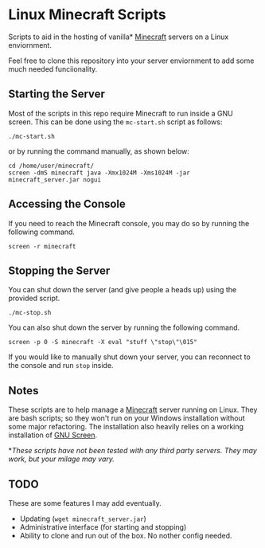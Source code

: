 Linux Minecraft Scripts
=======================
Scripts to aid in the hosting of vanilla* [Minecraft](http://www.minecraft.net) servers on a Linux enviornment.

Feel free to clone this repository into your server enviornment to add some much needed funciionality. 

Starting the Server
-------------------
Most of the scripts in this repo require Minecraft to run inside a GNU screen. This can be done using the `mc-start.sh` script as follows:

    ./mc-start.sh
    
or by running the command manually, as shown below:

    cd /home/user/minecraft/
    screen -dmS minecraft java -Xmx1024M -Xms1024M -jar minecraft_server.jar nogui

Accessing the Console
---------------------
If you need to reach the Minecraft console, you may do so by running the following command. 

    screen -r minecraft

Stopping the Server
-------------------
You can shut down the server (and give people a heads up) using the provided script.

    ./mc-stop.sh
    
You can also shut down the server by running the following command.

    screen -p 0 -S minecraft -X eval "stuff \"stop\"\015"

If you would like to manually shut down your server, you can reconnect to the console and run `stop` inside.


Notes
-----
These scripts are to help manage a [Minecraft](http://www.minecraft.net) server running on Linux. They are bash scripts; so they won't run on your Windows installation without some major refactoring. The installation also heavily relies on a working installation of [GNU Screen](http://www.gnu.org/software/screen/). 

 **These scripts have not been tested with any third party servers. They may work, but your milage may vary.*

TODO
----
These are some features I may add eventually.
- Updating (`wget minecraft_server.jar`)
- Administrative interface (for starting and stopping)
- Ability to clone and run out of the box. No nother config needed.
